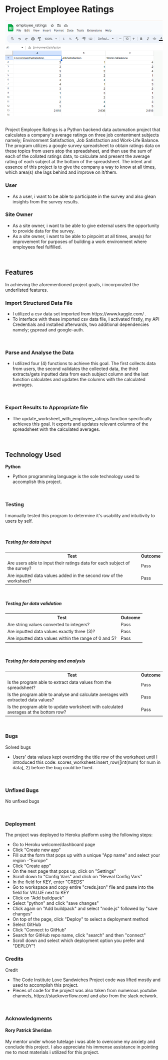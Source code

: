 <h1>Project Employee Ratings</h1>

<img src="docs/readme.images/Capture.PNG" alt="A screen shot of a google spreadsheet on employee ratings">
<br>
<br>

<p>Project Employee Ratings is a Python backend data automation project that calculates a company's average ratings on three job contentment subjects namely; Environment Satisfaction, Job Satisfaction and Work-Life Balance. The program utilizes a google survey spreadsheet to obtain ratings data on these topics from users atop the spreadsheet, and then use the sum of each of the collated ratings data, to calculate and present the average rating of each subject at the bottom of the spreadsheet. The intent and essence of this project is to give the company a way to know at all times, which area(s) she lags behind and improve on it/them.</p>
<h3>User</h3>
<ul>
<li>As a user, i want to be able to participate in the survey and also glean insights from the survey results.</li>
</ul>
<h3>Site Owner</h3>
<ul>
<li>As a site owner, i want to be able to give external users the opportunity to provide data for the survey.</li>
<li>As a site owner, i want to be able to pinpoint at all times, area(s) for improvement for purposes of building a work environment where employees feel fulfilled.</li>
</ul>
<br>

<h2>Features</h2>
<p>In achieving the aforementioned project goals, i incorporated the underlisted features.</p>

<h3>Import Structured Data File</h3>
<ul>
<li>I utilized a csv data set imported from https://www.kaggle.com/ .</li>
<li>To interface with these imported csv data file, I activated firstly, my API Credentials and installed afterwards, two additional dependencies namely; gspread and google-auth.</li>
</ul>
<br>

<h3>Parse and Analyse the Data</h3>
<ul>
<li>I utilized four (4) functions to achieve this goal. The first collects data from users, the second validates the collected data, the third extracts/gets inputted data from each subject column and the last function calculates and updates the columns with the calculated averages.</li>
</ul>
<br>

<h3>Export Results to Appropriate file</h3>
<ul>
<li>The update_worksheet_with_employee_ratings function specifically achieves this goal. It exports and updates relevant columns of the spreadsheet with the calculated averages.</li>
</ul>
<br>

<h2>Technology Used</h2>
<P><strong>Python</strong></P>
<ul>
<li>Python programming language is the sole technology used to accomplish this project.</li>
</ul>
<br>

<h3>Testing</h3>
<p>I manually tested this program to determine it's usability and intuitivity to users by self.</p>
<br>

<h5>Testing for data input</h5>
<table>
<tr>
    <th>Test</th>
    <th>Outcome</th>
  </tr>
   <tr>
    <td>Are users able to input their ratings data for each subject of the survey?</td>
    <td>Pass</td>
  </tr>
  <tr>
    <td>Are inputted data values added in the second row of the worksheet?</td>
    <td>Pass</td>
  </tr>
</table>
<br>

<h5>Testing for data validation</h5>
<table>
<tr>
    <th>Test</th>
    <th>Outcome</th>
  </tr>
   <tr>
    <td>Are string values converted to integers?</td>
    <td>Pass</td>
  </tr>
  <tr>
    <td>Are inputted data values exactly three (3)?</td>
    <td>Pass</td>
  </tr>
  <tr>
    <td>Are inputted data values within the range of 0 and 5?</td>
    <td>Pass</td>
  </tr>
</table>
<br>

<h5>Testing for data parsing and analysis</h5>
<table>
<tr>
    <th>Test</th>
    <th>Outcome</th>
  </tr>
   <tr>
    <td>Is the program able to extract data values from the spreadsheet?</td>
    <td>Pass</td>
  </tr>
  <tr>
    <td>Is the program able to analyse and calculate averages with extracted data values?</td>
    <td>Pass</td>
  </tr>
  <tr>
    <td>Is the program able to update worksheet with calculated averages at the bottom row?</td>
    <td>Pass</td>
  </tr>
</table>
<br>

<h3>Bugs</h3>
<p>Solved bugs</p>
<ul>
<li>Users' data values kept overriding the title row of the worksheet until I introduced this code: scores_worksheet.insert_row([int(num) for num in data], 2) before the bug could be fixed.</li>
</ul>
<br>

<h3>Unfixed Bugs</h3>
<p>No unfixed bugs</p>
<br>

<h3>Deployment</h3>
<p>The project was deployed to Heroku platform using the following steps:</p>
<ul>
<li>Go to Heroku welcome/dashboard page</li>
<li>Click "Create new app"</li>
<li>Fill out the form that pops up with a unique "App name" and select your region -"Europe"</li>
<li>Click "Create app"</li>
<li>On the next page that pops up, click on "Settings"</li>
<li>Scroll down to "Config Vars" and click on "Reveal Config Vars"</li>
<li>In the field for KEY, enter "CREDS"</li>
<li>Go to workspace and copy entire "creds.json" file and paste into the field for VALUE next to KEY</li>
<li>Click on "Add buildpack"</li>
<li>Select "python" and click "save changes"</li>
<li>Click again on "Add buildpack" and select "node.js" followed by "save changes"</li>
<li>On top of the page, click "Deploy" to select a deployment method </li>
<li>Select GitHub</li>
<li>Click "Connect to GitHub"</li>
<li>Search for GitHub repo name, click "search" and then "connect"</li>
<li>Scroll down and select which deployment option you prefer and "DEPLOY"!</li>
</ul>

<h3>Credits</h3>
<p>Credit</p>
<ul>
<li>The Code Institute Love Sandwiches Project code was lifted mostly and used to accomplish this project.</li>
<li>Pieces of code for the project was also taken from numerous youtube channels, https://stackoverflow.com/ and also from the slack network.</li>
</ul>
<br>
<h3>Acknowledgments</h3>
<h4>Rory Patrick Sheridan</h4>
<p>My mentor under whose tutelage i was able to overcome my anxiety and conclude this project. I also appreciate his immense assistance in pointing me to most materials i utilized for this project.</p>
